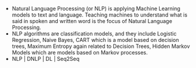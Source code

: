 - Natural Language Processing (or NLP) is applying Machine Learning models to text and language. Teaching machines to understand what is said in spoken and written word is the focus of Natural Language Processing.
- NLP algorithms are classification models, and they include Logistic Regression, Naive Bayes, CART which is a model based on decision trees, Maximum Entropy again related to Decision Trees, Hidden Markov Models which are models based on Markov processes.
- NLP | DNLP | DL | Seq2Seq
